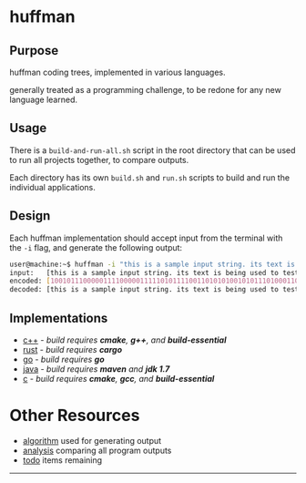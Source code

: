 # huffman
## Purpose
huffman coding trees, implemented in various languages.

generally treated as a programming challenge, to be redone for any new language learned.

## Usage
There is a `build-and-run-all.sh` script in the root directory that can be used to run all projects together, to compare outputs.

Each directory has its own `build.sh` and `run.sh` scripts to build and run the individual applications.

## Design
Each huffman implementation should accept input from the terminal with the `-i` flag, and generate the following output:

```bash
user@machine:~$ huffman -i "this is a sample input string. its text is being used to test the huffman coding tree."
input:   [this is a sample input string. its text is being used to test the huffman coding tree.]
encoded: [100101110000011110000011111010111100110101010010101110100011011110000111010111100010011100110001100000011110110110010111000100001111100110110100110011100000111101101011010000111101101111100000111011100111111000101011110011010011001111001011111011111011111000010000100001001101010111111011011010101100110000111101101111000110011011101110010]
decoded: [this is a sample input string. its text is being used to test the huffman coding tree.]
```

## Implementations
* [c++](c++/) - _build requires **cmake**, **g++**, and **build-essential**_
* [rust](rust/) - _build requires **cargo**_
* [go](go/) - _build requires **go**_
* [java](java/) - _build requires **maven** and **jdk 1.7**_
* [c](c/) - _build requires **cmake**, **gcc**, and **build-essential**_

# Other Resources
* [algorithm](.docs/algorithm.md) used for generating output
* [analysis](.docs/analysis.md) comparing all program outputs
* [todo](.docs/todo.md) items remaining

---

